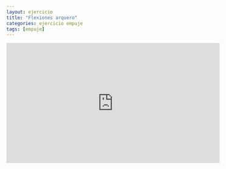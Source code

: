 ```yaml
---
layout: ejercicio
title: "Flexiones arquero"
categories: ejercicio empuje
tags: [empuje]
---
```


<div class="video-responsive">
<iframe width="560" height="315" src="https://www.youtube.com/embed/HZdy-sFqKAc" title="YouTube video player" frameborder="0" allow="accelerometer; autoplay; clipboard-write; encrypted-media; gyroscope; picture-in-picture" allowfullscreen></iframe></div>
